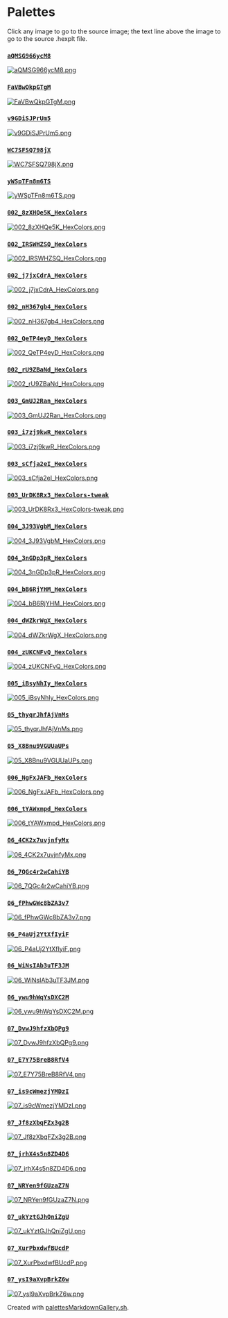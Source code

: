 # Palettes

Click any image to go to the source image; the text line above the image to go to the source .hexplt file.

### [`aQMSG966ycM8`](aQMSG966ycM8.hexplt)

[ ![aQMSG966ycM8.png](aQMSG966ycM8.png) ](aQMSG966ycM8.png)

### [`FaVBwQkpGTgM`](FaVBwQkpGTgM.hexplt)

[ ![FaVBwQkpGTgM.png](FaVBwQkpGTgM.png) ](FaVBwQkpGTgM.png)

### [`v9GDiSJPrUm5`](v9GDiSJPrUm5.hexplt)

[ ![v9GDiSJPrUm5.png](v9GDiSJPrUm5.png) ](v9GDiSJPrUm5.png)

### [`WC7SFSQ798jX`](WC7SFSQ798jX.hexplt)

[ ![WC7SFSQ798jX.png](WC7SFSQ798jX.png) ](WC7SFSQ798jX.png)

### [`yWSpTFn8m6TS`](yWSpTFn8m6TS.hexplt)

[ ![yWSpTFn8m6TS.png](yWSpTFn8m6TS.png) ](yWSpTFn8m6TS.png)

### [`002_8zXHQe5K_HexColors`](002_8zXHQe5K_HexColors.hexplt)

[ ![002_8zXHQe5K_HexColors.png](002_8zXHQe5K_HexColors.png) ](002_8zXHQe5K_HexColors.png)

### [`002_IRSWHZSQ_HexColors`](002_IRSWHZSQ_HexColors.hexplt)

[ ![002_IRSWHZSQ_HexColors.png](002_IRSWHZSQ_HexColors.png) ](002_IRSWHZSQ_HexColors.png)

### [`002_j7jxCdrA_HexColors`](002_j7jxCdrA_HexColors.hexplt)

[ ![002_j7jxCdrA_HexColors.png](002_j7jxCdrA_HexColors.png) ](002_j7jxCdrA_HexColors.png)

### [`002_nH367gb4_HexColors`](002_nH367gb4_HexColors.hexplt)

[ ![002_nH367gb4_HexColors.png](002_nH367gb4_HexColors.png) ](002_nH367gb4_HexColors.png)

### [`002_QeTP4eyD_HexColors`](002_QeTP4eyD_HexColors.hexplt)

[ ![002_QeTP4eyD_HexColors.png](002_QeTP4eyD_HexColors.png) ](002_QeTP4eyD_HexColors.png)

### [`002_rU9ZBaNd_HexColors`](002_rU9ZBaNd_HexColors.hexplt)

[ ![002_rU9ZBaNd_HexColors.png](002_rU9ZBaNd_HexColors.png) ](002_rU9ZBaNd_HexColors.png)

### [`003_GmUJ2Ran_HexColors`](003_GmUJ2Ran_HexColors.hexplt)

[ ![003_GmUJ2Ran_HexColors.png](003_GmUJ2Ran_HexColors.png) ](003_GmUJ2Ran_HexColors.png)

### [`003_i7zj9kwR_HexColors`](003_i7zj9kwR_HexColors.hexplt)

[ ![003_i7zj9kwR_HexColors.png](003_i7zj9kwR_HexColors.png) ](003_i7zj9kwR_HexColors.png)

### [`003_sCfja2eI_HexColors`](003_sCfja2eI_HexColors.hexplt)

[ ![003_sCfja2eI_HexColors.png](003_sCfja2eI_HexColors.png) ](003_sCfja2eI_HexColors.png)

### [`003_UrDK8Rx3_HexColors-tweak`](003_UrDK8Rx3_HexColors-tweak.hexplt)

[ ![003_UrDK8Rx3_HexColors-tweak.png](003_UrDK8Rx3_HexColors-tweak.png) ](003_UrDK8Rx3_HexColors-tweak.png)

### [`004_3J93VgbM_HexColors`](004_3J93VgbM_HexColors.hexplt)

[ ![004_3J93VgbM_HexColors.png](004_3J93VgbM_HexColors.png) ](004_3J93VgbM_HexColors.png)

### [`004_3nGDp3pR_HexColors`](004_3nGDp3pR_HexColors.hexplt)

[ ![004_3nGDp3pR_HexColors.png](004_3nGDp3pR_HexColors.png) ](004_3nGDp3pR_HexColors.png)

### [`004_bB6RjYHM_HexColors`](004_bB6RjYHM_HexColors.hexplt)

[ ![004_bB6RjYHM_HexColors.png](004_bB6RjYHM_HexColors.png) ](004_bB6RjYHM_HexColors.png)

### [`004_dWZkrWgX_HexColors`](004_dWZkrWgX_HexColors.hexplt)

[ ![004_dWZkrWgX_HexColors.png](004_dWZkrWgX_HexColors.png) ](004_dWZkrWgX_HexColors.png)

### [`004_zUKCNFvQ_HexColors`](004_zUKCNFvQ_HexColors.hexplt)

[ ![004_zUKCNFvQ_HexColors.png](004_zUKCNFvQ_HexColors.png) ](004_zUKCNFvQ_HexColors.png)

### [`005_iBsyNhIy_HexColors`](005_iBsyNhIy_HexColors.hexplt)

[ ![005_iBsyNhIy_HexColors.png](005_iBsyNhIy_HexColors.png) ](005_iBsyNhIy_HexColors.png)

### [`05_thyqrJhfAjVnMs`](05_thyqrJhfAjVnMs.hexplt)

[ ![05_thyqrJhfAjVnMs.png](05_thyqrJhfAjVnMs.png) ](05_thyqrJhfAjVnMs.png)

### [`05_X8Bnu9VGUUaUPs`](05_X8Bnu9VGUUaUPs.hexplt)

[ ![05_X8Bnu9VGUUaUPs.png](05_X8Bnu9VGUUaUPs.png) ](05_X8Bnu9VGUUaUPs.png)

### [`006_NgFxJAFb_HexColors`](006_NgFxJAFb_HexColors.hexplt)

[ ![006_NgFxJAFb_HexColors.png](006_NgFxJAFb_HexColors.png) ](006_NgFxJAFb_HexColors.png)

### [`006_tYAWxmpd_HexColors`](006_tYAWxmpd_HexColors.hexplt)

[ ![006_tYAWxmpd_HexColors.png](006_tYAWxmpd_HexColors.png) ](006_tYAWxmpd_HexColors.png)

### [`06_4CK2x7uvjnfyMx`](06_4CK2x7uvjnfyMx.hexplt)

[ ![06_4CK2x7uvjnfyMx.png](06_4CK2x7uvjnfyMx.png) ](06_4CK2x7uvjnfyMx.png)

### [`06_7QGc4r2wCahiYB`](06_7QGc4r2wCahiYB.hexplt)

[ ![06_7QGc4r2wCahiYB.png](06_7QGc4r2wCahiYB.png) ](06_7QGc4r2wCahiYB.png)

### [`06_fPhwGWc8bZA3v7`](06_fPhwGWc8bZA3v7.hexplt)

[ ![06_fPhwGWc8bZA3v7.png](06_fPhwGWc8bZA3v7.png) ](06_fPhwGWc8bZA3v7.png)

### [`06_P4aUj2YtXfIyiF`](06_P4aUj2YtXfIyiF.hexplt)

[ ![06_P4aUj2YtXfIyiF.png](06_P4aUj2YtXfIyiF.png) ](06_P4aUj2YtXfIyiF.png)

### [`06_WiNsIAb3uTF3JM`](06_WiNsIAb3uTF3JM.hexplt)

[ ![06_WiNsIAb3uTF3JM.png](06_WiNsIAb3uTF3JM.png) ](06_WiNsIAb3uTF3JM.png)

### [`06_ywu9hWqYsDXC2M`](06_ywu9hWqYsDXC2M.hexplt)

[ ![06_ywu9hWqYsDXC2M.png](06_ywu9hWqYsDXC2M.png) ](06_ywu9hWqYsDXC2M.png)

### [`07_DvwJ9hfzXbQPg9`](07_DvwJ9hfzXbQPg9.hexplt)

[ ![07_DvwJ9hfzXbQPg9.png](07_DvwJ9hfzXbQPg9.png) ](07_DvwJ9hfzXbQPg9.png)

### [`07_E7Y75BreB8RfV4`](07_E7Y75BreB8RfV4.hexplt)

[ ![07_E7Y75BreB8RfV4.png](07_E7Y75BreB8RfV4.png) ](07_E7Y75BreB8RfV4.png)

### [`07_is9cWmezjYMDzI`](07_is9cWmezjYMDzI.hexplt)

[ ![07_is9cWmezjYMDzI.png](07_is9cWmezjYMDzI.png) ](07_is9cWmezjYMDzI.png)

### [`07_Jf8zXbqFZx3g2B`](07_Jf8zXbqFZx3g2B.hexplt)

[ ![07_Jf8zXbqFZx3g2B.png](07_Jf8zXbqFZx3g2B.png) ](07_Jf8zXbqFZx3g2B.png)

### [`07_jrhX4s5n8ZD4D6`](07_jrhX4s5n8ZD4D6.hexplt)

[ ![07_jrhX4s5n8ZD4D6.png](07_jrhX4s5n8ZD4D6.png) ](07_jrhX4s5n8ZD4D6.png)

### [`07_NRYen9fGUzaZ7N`](07_NRYen9fGUzaZ7N.hexplt)

[ ![07_NRYen9fGUzaZ7N.png](07_NRYen9fGUzaZ7N.png) ](07_NRYen9fGUzaZ7N.png)

### [`07_ukYztGJhQniZgU`](07_ukYztGJhQniZgU.hexplt)

[ ![07_ukYztGJhQniZgU.png](07_ukYztGJhQniZgU.png) ](07_ukYztGJhQniZgU.png)

### [`07_XurPbxdwfBUcdP`](07_XurPbxdwfBUcdP.hexplt)

[ ![07_XurPbxdwfBUcdP.png](07_XurPbxdwfBUcdP.png) ](07_XurPbxdwfBUcdP.png)

### [`07_ysI9aXvpBrkZ6w`](07_ysI9aXvpBrkZ6w.hexplt)

[ ![07_ysI9aXvpBrkZ6w.png](07_ysI9aXvpBrkZ6w.png) ](07_ysI9aXvpBrkZ6w.png)

Created with [palettesMarkdownGallery.sh](https://github.com/earthbound19/_ebDev/blob/master/scripts/palettesMarkdownGallery.sh).